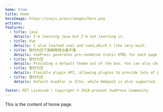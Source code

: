 ```yaml
---
home: true
title: Home
heroImage: https://vuejs.press/images/hero.png
actions:
features:
  - title: java
    details: I'm learning Java but I'm not learning it.
  - title: Vue
    details: I also learned vue2 and vue3,which I like very much.
  - title: 暂时为空下面解释我也看不懂
    details: VuePress generates pre-rendered static HTML for each page, and runs as an SPA once a page is loaded.
  - title: 暂时为空
    details: Providing a default theme out of the box. You can also choose a community theme or create your own one.
  - title: 暂时为空
    details: Flexible plugin API, allowing plugins to provide lots of plug-and-play features for your site.
  - title: 暂时为空
    details: Default bundler is Vite, while Webpack is also supported. Choose the one you like!

footer: MIT Licensed | Copyright © 2018-present VuePress Community
---
```


This is the content of home page.
